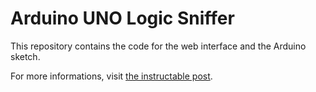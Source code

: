 # Arduino UNO Logic Sniffer
This repository contains the code for the web interface and the Arduino sketch.

For more informations, visit [the instructable post](https://www.instructables.com/id/Arduino-UNO-Logic-Sniffer/).
